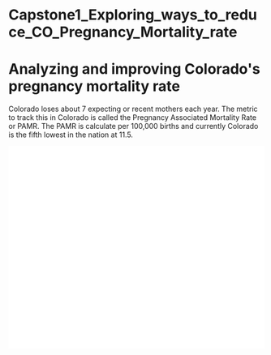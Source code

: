 # Capstone1_Exploring_ways_to_reduce_CO_Pregnancy_Mortality_rate

# Analyzing and improving Colorado's pregnancy mortality rate



Colorado loses about 7 expecting or recent mothers each year.  The metric to track this in Colorado is called the Pregnancy Associated Mortality Rate or PAMR. The PAMR is calculate per 100,000 births and currently Colorado is the fifth lowest in the nation at 11.5.

<div align="center">
<img src='images/co_pamr.png' height='400'>
</div>
<br>
